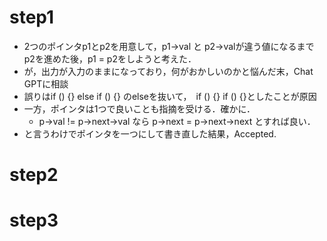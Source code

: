 # step1
- 2つのポインタp1とp2を用意して，p1->val と p2->valが違う値になるまでp2を進めた後，p1 = p2をしようと考えた．
- が，出力が入力のままになっており，何がおかしいのかと悩んだ末，Chat GPTに相談
- 誤りはif () {} else if () {} のelseを抜いて，　if () {} if () {}としたことが原因
- 一方，ポインタは1つで良いことも指摘を受ける．確かに．
  - p->val != p->next->val なら p->next = p->next->next とすれば良い．
- と言うわけでポインタを一つにして書き直した結果，Accepted.
# step2

# step3
